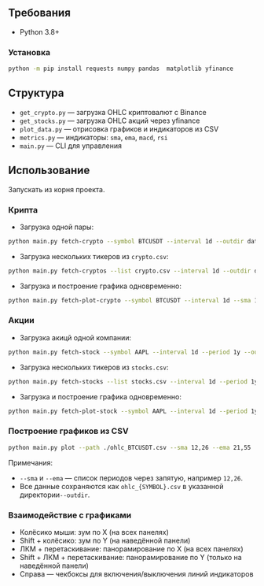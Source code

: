 ## Требования
- Python 3.8+

### Установка
```bash
python -m pip install requests numpy pandas  matplotlib yfinance 
```

## Структура
- `get_crypto.py` — загрузка OHLC криптовалют c Binance
- `get_stocks.py` — загрузка OHLC акций через yfinance
- `plot_data.py` — отрисовка графиков и индикаторов из CSV
- `metrics.py` — индикаторы: `sma`, `ema`, `macd`, `rsi`
- `main.py` — CLI для управления

## Использование
Запускать из корня проекта.

### Крипта
- Загрузка одной пары:
```bash
python main.py fetch-crypto --symbol BTCUSDT --interval 1d --outdir data
```
- Загрузка нескольких тикеров из `crypto.csv`:
```bash
python main.py fetch-cryptos --list crypto.csv --interval 1d --outdir data
```
- Загрузка и построение графика одновременно:
```bash
python main.py fetch-plot-crypto --symbol BTCUSDT --interval 1d --sma 12,26 --ema 21,55 --outdir data
```

### Акции
- Загрузка акицй одной компании:
```bash
python main.py fetch-stock --symbol AAPL --interval 1d --period 1y --outdir data
```

- Загрузка нескольких тикеров из `stocks.csv`:
```bash
python main.py fetch-stocks --list stocks.csv --interval 1d --period 1y --outdir data
```
- Загрузка и построение графика одновременно:
```bash
python main.py fetch-plot-stock --symbol AAPL --interval 1d --period 1y --sma 12,26 --ema 21,55 --outdir .
```

### Построение графиков из CSV
```bash
python main.py plot --path ./ohlc_BTCUSDT.csv --sma 12,26 --ema 21,55
```

Примечания:
- `--sma` и `--ema` — список периодов через запятую, например `12,26`.
- Все данные сохраняются как `ohlc_{SYMBOL}.csv` в указанной директории`--outdir`.

### Взаимодействие с графиками
- Колёсико мыши: зум по X (на всех панелях)
- Shift + колёсико: зум по Y (на наведённой панели)
- ЛКМ + перетаскивание: панорамирование по X (на всех панелях)
- Shift + ЛКМ + перетаскивание: панорамирование по Y (только на наведённой панели)
- Справа — чекбоксы для включения/выключения линий индикаторов